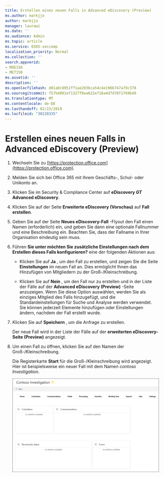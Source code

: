 ```yaml
---
title: Erstellen eines neuen Falls in Advanced eDiscovery (Preview)
ms.author: markjjo
author: markjjo
manager: laurawi
ms.date: ''
ms.audience: Admin
ms.topic: article
ms.service: O365-seccomp
localization_priority: Normal
ms.collection: ''
search.appverid:
- MOE150
- MET150
ms.assetid: ''
description: ''
ms.openlocfilehash: d01a0c8951ff1ae203bca54c4e196b747a79c378
ms.sourcegitcommit: f57b4001ef1327f0ea622e716a4d7d78f1769b49
ms.translationtype: MT
ms.contentlocale: de-DE
ms.lasthandoff: 02/23/2019
ms.locfileid: "30220335"
---
```

# <a name="create-a-new-case-in-advanced-ediscovery-preview"></a>Erstellen eines neuen Falls in Advanced eDiscovery (Preview)    

1. Wechseln Sie zu [https://protection.office.com](https://protection.office.com).
    
2. Melden Sie sich bei Office 365 mit Ihrem Geschäfts-, Schul- oder Unikonto an.
    
3. Klicken Sie im Security & Compliance Center auf **eDiscovery _GT_ Advanced eDiscovery**.
 
4. Klicken Sie auf der Seite **Erweiterte eDiscovery (Vorschau)** auf **Fall erstellen**.
    
5. Geben Sie auf der Seite **Neues eDiscovery-Fall** -Flyout den Fall einen Namen (erforderlich) ein, und geben Sie dann eine optionale Fallnummer und eine Beschreibung ein. Beachten Sie, dass der Fallname in Ihrer Organisation eindeutig sein muss.

6. Führen **Sie unter möchten Sie zusätzliche Einstellungen nach dem Erstellen dieses Falls konfigurieren?** eine der folgenden Aktionen aus:

    - Klicken Sie auf **Ja** , um den Fall zu erstellen, und zeigen Sie die Seite **Einstellungen** im neuen Fall an. Dies ermöglicht Ihnen das Hinzufügen von Mitgliedern zu der Groß-/Kleinschreibung.
    
    - Klicken Sie auf **Nein** , um den Fall nur zu erstellen und in der Liste der Fälle auf der **Advanced eDiscovery (Preview)** -Seite anzuzeigen. Wenn Sie diese Option auswählen, werden Sie als einziges Mitglied des Falls hinzugefügt, und die Standardeinstellungen für Suche und Analyse werden verwendet. Sie können jederzeit Elemente hinzufügen oder Einstellungen ändern, nachdem der Fall erstellt wurde.

7. Klicken Sie auf **Speichern** , um die Anfrage zu erstellen.

    Der neue Fall wird in der Liste der Fälle auf der **erweiterten eDiscovery-Seite (Preview)** angezeigt. 

8. Um einen Fall zu öffnen, klicken Sie auf den Namen der Groß-/Kleinschreibung. 

    Die Registerkarte **Start** für die Groß-/Kleinschreibung wird angezeigt. Hier ist beispielsweise ein neuer Fall mit dem Namen *contoso Investigation*.

    ![Die Registerkarte "Start" für einen neuen Fall in Advanced eDiscovery](../media/newAeDcase.png)
